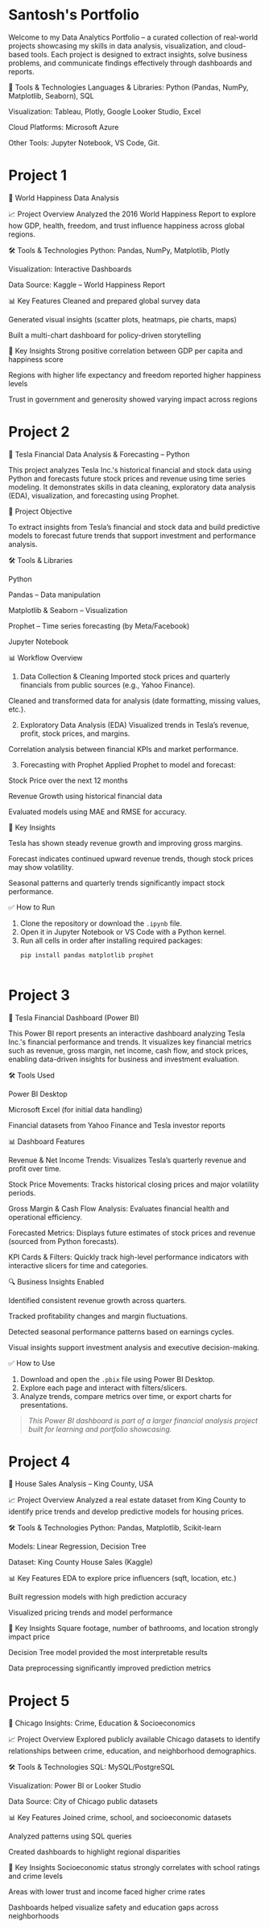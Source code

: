 # Santosh's Portfolio
Welcome to my Data Analytics Portfolio – a curated collection of real-world projects showcasing my skills in data analysis, visualization, and cloud-based tools. Each project is designed to extract insights, solve business problems, and communicate findings effectively through dashboards and reports.


🧰 Tools & Technologies
Languages & Libraries: Python (Pandas, NumPy, Matplotlib, Seaborn), SQL

Visualization: Tableau, Plotly, Google Looker Studio, Excel

Cloud Platforms: Microsoft Azure

Other Tools: Jupyter Notebook, VS Code, Git.


# Project 1

📌 World Happiness Data Analysis 

📈 Project Overview
Analyzed the 2016 World Happiness Report to explore how GDP, health, freedom, and trust influence happiness across global regions.

🛠️ Tools & Technologies
Python: Pandas, NumPy, Matplotlib, Plotly

Visualization: Interactive Dashboards

Data Source: Kaggle – World Happiness Report

📊 Key Features
Cleaned and prepared global survey data

Generated visual insights (scatter plots, heatmaps, pie charts, maps)

Built a multi-chart dashboard for policy-driven storytelling

📌 Key Insights
Strong positive correlation between GDP per capita and happiness score

Regions with higher life expectancy and freedom reported higher happiness levels

Trust in government and generosity showed varying impact across regions

# Project 2

📌 Tesla Financial Data Analysis & Forecasting – Python

This project analyzes Tesla Inc.'s historical financial and stock data using Python and forecasts future stock prices and revenue using time series modeling. It demonstrates skills in data cleaning, exploratory data analysis (EDA), visualization, and forecasting using Prophet.

🧠 Project Objective

To extract insights from Tesla’s financial and stock data and build predictive models to forecast future trends that support investment and performance analysis.

🛠 Tools & Libraries

Python

Pandas – Data manipulation

Matplotlib & Seaborn – Visualization

Prophet – Time series forecasting (by Meta/Facebook)

Jupyter Notebook

📊 Workflow Overview

1. Data Collection & Cleaning
Imported stock prices and quarterly financials from public sources (e.g., Yahoo Finance).

Cleaned and transformed data for analysis (date formatting, missing values, etc.).

2. Exploratory Data Analysis (EDA)
Visualized trends in Tesla’s revenue, profit, stock prices, and margins.

Correlation analysis between financial KPIs and market performance.

3. Forecasting with Prophet
Applied Prophet to model and forecast:

Stock Price over the next 12 months

Revenue Growth using historical financial data

Evaluated models using MAE and RMSE for accuracy.

📌 Key Insights

Tesla has shown steady revenue growth and improving gross margins.

Forecast indicates continued upward revenue trends, though stock prices may show volatility.

Seasonal patterns and quarterly trends significantly impact stock performance.

✅ How to Run

1. Clone the repository or download the `.ipynb` file.
2. Open it in Jupyter Notebook or VS Code with a Python kernel.
3. Run all cells in order after installing required packages:
   ```bash
   pip install pandas matplotlib prophet
 
# Project 3

📌 Tesla Financial Dashboard (Power BI)

This Power BI report presents an interactive dashboard analyzing Tesla Inc.'s financial performance and trends. It visualizes key financial metrics such as revenue, gross margin, net income, cash flow, and stock prices, enabling data-driven insights for business and investment evaluation.

🛠 Tools Used

Power BI Desktop

Microsoft Excel (for initial data handling)

Financial datasets from Yahoo Finance and Tesla investor reports

📊 Dashboard Features

Revenue & Net Income Trends: Visualizes Tesla’s quarterly revenue and profit over time.

Stock Price Movements: Tracks historical closing prices and major volatility periods.

Gross Margin & Cash Flow Analysis: Evaluates financial health and operational efficiency.

Forecasted Metrics: Displays future estimates of stock prices and revenue (sourced from Python forecasts).

KPI Cards & Filters: Quickly track high-level performance indicators with interactive slicers for time and categories.

🔍 Business Insights Enabled

Identified consistent revenue growth across quarters.

Tracked profitability changes and margin fluctuations.

Detected seasonal performance patterns based on earnings cycles.

Visual insights support investment analysis and executive decision-making.

✅ How to Use

1. Download and open the `.pbix` file using Power BI Desktop.
2. Explore each page and interact with filters/slicers.
3. Analyze trends, compare metrics over time, or export charts for presentations.

> *This Power BI dashboard is part of a larger financial analysis project built for learning and portfolio showcasing.*


# Project 4

📌 House Sales Analysis – King County, USA

📈 Project Overview
Analyzed a real estate dataset from King County to identify price trends and develop predictive models for housing prices.

🛠️ Tools & Technologies
Python: Pandas, Matplotlib, Scikit-learn

Models: Linear Regression, Decision Tree

Dataset: King County House Sales (Kaggle)

📊 Key Features
EDA to explore price influencers (sqft, location, etc.)

Built regression models with high prediction accuracy

Visualized pricing trends and model performance

📌 Key Insights
Square footage, number of bathrooms, and location strongly impact price

Decision Tree model provided the most interpretable results

Data preprocessing significantly improved prediction metrics

# Project 5

📌 Chicago Insights: Crime, Education & Socioeconomics 

📈 Project Overview
Explored publicly available Chicago datasets to identify relationships between crime, education, and neighborhood demographics.

🛠️ Tools & Technologies
SQL: MySQL/PostgreSQL

Visualization: Power BI or Looker Studio

Data Source: City of Chicago public datasets

📊 Key Features
Joined crime, school, and socioeconomic datasets

Analyzed patterns using SQL queries

Created dashboards to highlight regional disparities

📌 Key Insights
Socioeconomic status strongly correlates with school ratings and crime levels

Areas with lower trust and income faced higher crime rates

Dashboards helped visualize safety and education gaps across neighborhoods







